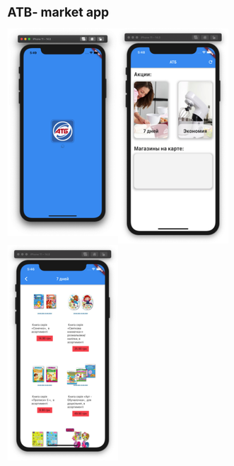 # ATB- market app
<div>
<img src="/preview/1.png?raw=true" width="250" align="left"><img src="/preview/2.png?raw=true" width="250" ><img src="/preview/3.png?raw=true" width="250">

